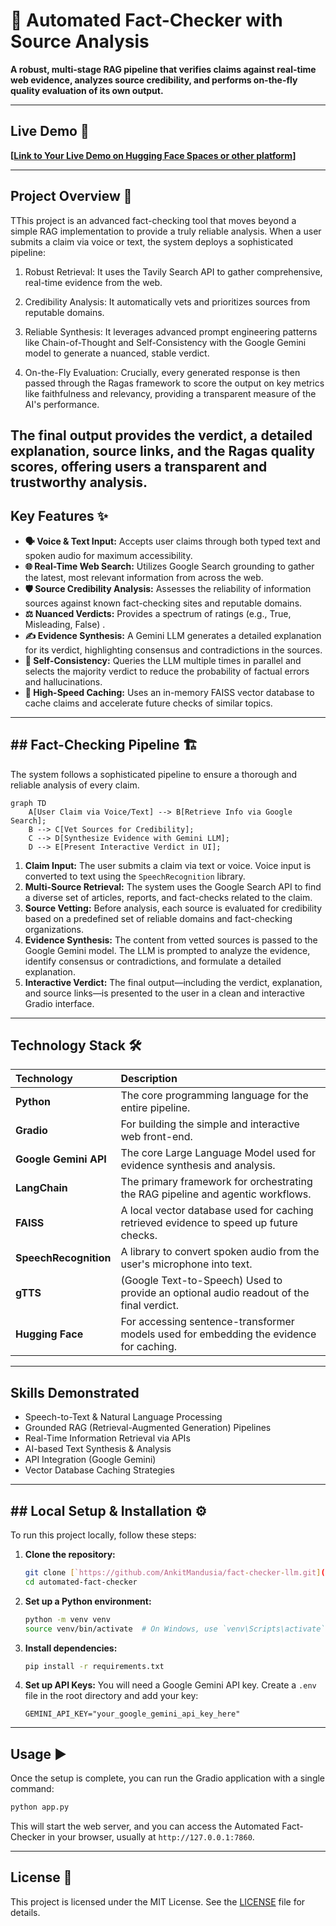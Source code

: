 # 🔎 Automated Fact-Checker with Source Analysis

**A robust, multi-stage RAG pipeline that verifies claims against real-time web evidence, analyzes source credibility, and performs on-the-fly quality evaluation of its own output.**

---
##  Live Demo 🚀

**[[Link to Your Live Demo on Hugging Face Spaces or other platform](https://huggingface.co/spaces/ankit005man/fact)]**

---

## Project Overview 📝

TThis project is an advanced fact-checking tool that moves beyond a simple RAG implementation to provide a truly reliable analysis. When a user submits a claim via voice or text, the system deploys a sophisticated pipeline:

1. Robust Retrieval: It uses the Tavily Search API to gather comprehensive, real-time evidence from the web.

2. Credibility Analysis: It automatically vets and prioritizes sources from reputable domains.

3. Reliable Synthesis: It leverages advanced prompt engineering patterns like Chain-of-Thought and Self-Consistency with the Google Gemini model to generate a nuanced, stable verdict.

4. On-the-Fly Evaluation: Crucially, every generated response is then passed through the Ragas framework to score the output on key metrics like faithfulness and relevancy, providing a transparent measure of the AI's performance.

The final output provides the verdict, a detailed explanation, source links, and the Ragas quality scores, offering users a transparent and trustworthy analysis.
---

##  Key Features ✨

* **🗣️ Voice & Text Input:** Accepts user claims through both typed text and spoken audio for maximum accessibility.
* **🌐 Real-Time Web Search:** Utilizes Google Search grounding to gather the latest, most relevant information from across the web.
* **🛡️ Source Credibility Analysis:** Assesses the reliability of information sources against known fact-checking sites and reputable domains.
* **⚖️ Nuanced Verdicts:** Provides a spectrum of ratings (e.g., True, Misleading, False) .
* **✍️ Evidence Synthesis:** A Gemini LLM generates a detailed explanation for its verdict, highlighting consensus and contradictions in the sources.
* **🔗 Self-Consistency:** Queries the LLM multiple times in parallel and selects the majority verdict to reduce the probability of factual errors and hallucinations.
* **💾 High-Speed Caching:** Uses an in-memory FAISS vector database to cache claims and accelerate future checks of similar topics.
---

## ## Fact-Checking Pipeline 🏗️

The system follows a sophisticated pipeline to ensure a thorough and reliable analysis of every claim.

```mermaid
graph TD
    A[User Claim via Voice/Text] --> B[Retrieve Info via Google Search];
    B --> C[Vet Sources for Credibility];
    C --> D[Synthesize Evidence with Gemini LLM];
    D --> E[Present Interactive Verdict in UI];
```

1.  **Claim Input:** The user submits a claim via text or voice. Voice input is converted to text using the `SpeechRecognition` library.
2.  **Multi-Source Retrieval:** The system uses the Google Search API to find a diverse set of articles, reports, and fact-checks related to the claim.
3.  **Source Vetting:** Before analysis, each source is evaluated for credibility based on a predefined set of reliable domains and fact-checking organizations.
4.  **Evidence Synthesis:** The content from vetted sources is passed to the Google Gemini model. The LLM is prompted to analyze the evidence, identify consensus or contradictions, and formulate a detailed explanation.
5.  **Interactive Verdict:** The final output—including the verdict, explanation, and source links—is presented to the user in a clean and interactive Gradio interface.

---
##  Technology Stack 🛠️

| Technology | Description |
| :--- | :--- |
| **Python** | The core programming language for the entire pipeline. |
| **Gradio** | For building the simple and interactive web front-end. |
| **Google Gemini API** | The core Large Language Model used for evidence synthesis and analysis. |
| **LangChain** | The primary framework for orchestrating the RAG pipeline and agentic workflows. |
| **FAISS** | A local vector database used for caching retrieved evidence to speed up future checks. |
| **SpeechRecognition** | A library to convert spoken audio from the user's microphone into text. |
| **gTTS** | (Google Text-to-Speech) Used to provide an optional audio readout of the final verdict. |
| **Hugging Face** | For accessing sentence-transformer models used for embedding the evidence for caching. |

---

##  Skills Demonstrated

* Speech-to-Text & Natural Language Processing
* Grounded RAG (Retrieval-Augmented Generation) Pipelines
* Real-Time Information Retrieval via APIs
* AI-based Text Synthesis & Analysis
* API Integration (Google Gemini)
* Vector Database Caching Strategies

---

## ## Local Setup & Installation ⚙️

To run this project locally, follow these steps:

1.  **Clone the repository:**
    ```bash
    git clone [`https://github.com/AnkitMandusia/fact-checker-llm.git](`https://github.com/AnkitMandusia/fact-checker-llm.git)
    cd automated-fact-checker
    ```

2.  **Set up a Python environment:**
    ```bash
    python -m venv venv
    source venv/bin/activate  # On Windows, use `venv\Scripts\activate`
    ```

3.  **Install dependencies:**
    ```bash
    pip install -r requirements.txt
    ```

4.  **Set up API Keys:**
    You will need a Google Gemini API key. Create a `.env` file in the root directory and add your key:
    ```
    GEMINI_API_KEY="your_google_gemini_api_key_here"
    ```

---

##  Usage ▶️

Once the setup is complete, you can run the Gradio application with a single command:

```bash
python app.py
```

This will start the web server, and you can access the Automated Fact-Checker in your browser, usually at `http://127.0.0.1:7860`.

---

##  License 📄

This project is licensed under the MIT License. See the [LICENSE](LICENSE) file for details.
